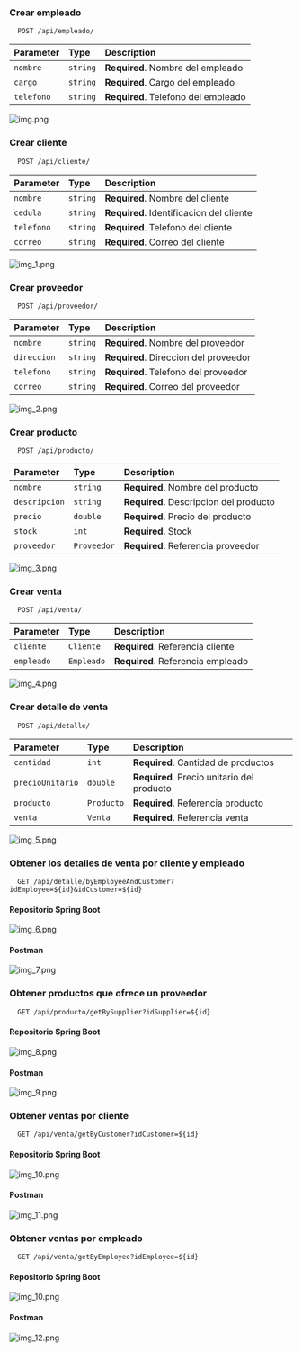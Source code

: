 ### Crear empleado

```http
  POST /api/empleado/
```
| Parameter | Type     | Description                       |
| :-------- | :------- | :-------------------------------- |
| `nombre`      | `string` | **Required**. Nombre del empleado |
| `cargo`      | `string` | **Required**. Cargo del empleado |
| `telefono`      | `string` | **Required**. Telefono del empleado |

![img.png](images/img.png)

### Crear cliente

```http
  POST /api/cliente/
```
| Parameter | Type     | Description                       |
| :-------- | :------- | :-------------------------------- |
| `nombre`      | `string` | **Required**. Nombre del cliente |
| `cedula`      | `string` | **Required**. Identificacion del cliente |
| `telefono`      | `string` | **Required**. Telefono del cliente |
| `correo`      | `string` | **Required**. Correo del cliente |

![img_1.png](images/img_1.png)

### Crear proveedor

```http
  POST /api/proveedor/
```
| Parameter | Type     | Description                       |
| :-------- | :------- | :-------------------------------- |
| `nombre`      | `string` | **Required**. Nombre del proveedor |
| `direccion`      | `string` | **Required**. Direccion del proveedor |
| `telefono`      | `string` | **Required**. Telefono del proveedor |
| `correo`      | `string` | **Required**. Correo del proveedor |

![img_2.png](images/img_2.png)

### Crear producto

```http
  POST /api/producto/
```
| Parameter | Type     | Description                       |
| :-------- | :------- | :-------------------------------- |
| `nombre`      | `string` | **Required**. Nombre del producto |
| `descripcion`      | `string` | **Required**. Descripcion del producto |
| `precio`      | `double` | **Required**. Precio del producto |
| `stock`      | `int` | **Required**. Stock |
| `proveedor`      | `Proveedor` | **Required**. Referencia proveedor |

![img_3.png](images/img_3.png)

### Crear venta

```http
  POST /api/venta/
```
| Parameter | Type     | Description                       |
| :-------- | :------- | :-------------------------------- |
| `cliente`      | `Cliente` | **Required**. Referencia cliente |
| `empleado`      | `Empleado` | **Required**. Referencia empleado |

![img_4.png](images/img_4.png)

### Crear detalle de venta

```http
  POST /api/detalle/
```
| Parameter | Type     | Description                       |
| :-------- | :------- | :-------------------------------- |
| `cantidad`      | `int` | **Required**. Cantidad de productos |
| `precioUnitario`      | `double` | **Required**. Precio unitario del producto |
| `producto`      | `Producto` | **Required**. Referencia producto |
| `venta`      | `Venta` | **Required**. Referencia venta |

![img_5.png](images/img_5.png)

### Obtener los detalles de venta por cliente y empleado

```http
  GET /api/detalle/byEmployeeAndCustomer?idEmployee=${id}&idCustomer=${id}
```

#### Repositorio Spring Boot

![img_6.png](images/img_6.png)

#### Postman

![img_7.png](images/img_7.png)

### Obtener productos que ofrece un proveedor

```http
  GET /api/producto/getBySupplier?idSupplier=${id}
```

#### Repositorio Spring Boot

![img_8.png](images/img_8.png)

#### Postman

![img_9.png](images/img_9.png)

### Obtener ventas por cliente

```http
  GET /api/venta/getByCustomer?idCustomer=${id}
```

#### Repositorio Spring Boot

![img_10.png](images/img_10.png)

#### Postman

![img_11.png](images/img_11.png)

### Obtener ventas por empleado

```http
  GET /api/venta/getByEmployee?idEmployee=${id}
```

#### Repositorio Spring Boot

![img_10.png](images/img_10.png)

#### Postman

![img_12.png](images/img_12.png)




